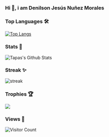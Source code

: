 ### Hi 👋, i am Denilson Jesús Nuñez Morales

<!--
**DenilsonNM/DenilsonNM** is a ✨ _special_ ✨ repository because its `README.md` (this file) appears on your GitHub profile.

Here are some ideas to get you started:

- 🔭 I’m currently working on ...
- 🌱 I’m currently learning ...
- 👯 I’m looking to collaborate on ...
- 🤔 I’m looking for help with ...
- 💬 Ask me about ...
- 📫 How to reach me: ...
- 😄 Pronouns: ...
- ⚡ Fun fact: ...
--> 
### Top Languages 🛠
<!--
[![Top Langs](https://github-readme-stats.vercel.app/api/top-langs/?username=denilsonnm&layout=compact&theme=transparent)](https://github.com/denilsonnm/github-readme-stats&theme=transparent)
--> 
[![Top Langs](https://github-readme-stats.vercel.app/api/top-langs/?username=denilsonnm&layout=donut&theme=transparent)](https://github.com/anuraghazra/github-readme-stats&theme=transparent)

### Stats 🥇
![Tapas's Github Stats](https://github-readme-stats.vercel.app/api?username=denilsonnm&show_icons=true&theme=transparent&rank_icon=github)

### Streak ✨
![streak](https://github-readme-streak-stats.herokuapp.com/?user=denilsonnm&theme=transparent)

### Trophies 🏆
![](https://github-profile-trophy.vercel.app/?username=denilsonnm&theme=gitdimmed&no-frame=true&no-bg=true&margin-w=4)

### Views 👀
![Visitor Count](https://profile-counter.glitch.me/denilsonnm/count.svg)

